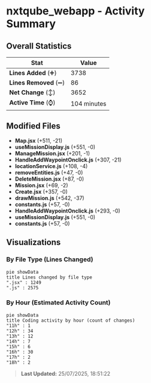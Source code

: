 # nxtqube_webapp - Activity Summary 

## Overall Statistics

| Stat                   | Value                                                             |
| ---------------------- | ----------------------------------------------------------------- |
| **Lines Added** (➕)   | 3738                                          |
| **Lines Removed** (➖) | 86                                        |
| **Net Change** (↕)    | 3652                |
| **Active Time** (⌚)   | 104 minutes |


## Modified Files
- **Map.jsx** (+511, -21)
- **useMissionDisplay.js** (+551, -0)
- **ManageMission.jsx** (+201, -1)
- **HandleAddWaypointOnclick.js** (+307, -21)
- **locationService.js** (+108, -4)
- **removeEntities.js** (+47, -0)
- **DeleteMission.jsx** (+87, -0)
- **Mission.jsx** (+69, -2)
- **Create.jsx** (+357, -0)
- **drawMission.js** (+542, -37)
- **constants.js** (+57, -0)
- **HandleAddWaypointOnclick.js** (+293, -0)
- **useMissionDisplay.js** (+551, -0)
- **constants.js** (+57, -0)

## Visualizations

### By File Type (Lines Changed)

```mermaid
pie showData
title Lines changed by file type
".jsx" : 1249
".js" : 2575
```

### By Hour (Estimated Activity Count)

```mermaid
pie showData
title Coding activity by hour (count of changes)
"11h" : 1
"12h" : 34
"13h" : 12
"14h" : 7
"15h" : 6
"16h" : 30
"17h" : 2
"18h" : 2
```


> **Last Updated:** 25/07/2025, 18:51:22